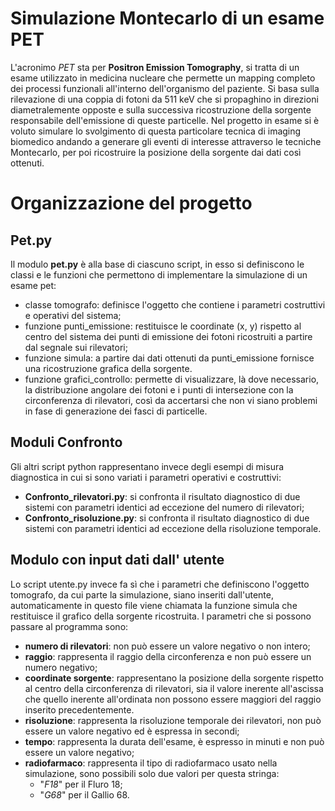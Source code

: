 # Simulazione Montecarlo di un esame PET

L'acronimo *PET* sta per **Positron Emission Tomography**, si tratta di un esame utilizzato in medicina nucleare che permette un mapping completo dei processi funzionali all'interno dell'organismo del paziente. Si basa sulla rilevazione di una coppia di fotoni da 511 keV che si propaghino in direzioni diametralemente opposte e sulla successiva ricostruzione della sorgente responsabile dell'emissione di queste particelle. Nel progetto in esame si è voluto simulare lo svolgimento di questa particolare tecnica di imaging biomedico andando a generare gli eventi di interesse attraverso le tecniche Montecarlo, per poi ricostruire la posizione della sorgente dai dati così ottenuti.

# Organizzazione del progetto

## Pet.py
Il modulo **pet.py** è alla base di ciascuno script, in esso si definiscono le classi e le funzioni che permettono di implementare la simulazione di un esame pet:
- classe tomografo: definisce l'oggetto che contiene i parametri costruttivi e operativi del sistema;
- funzione punti_emissione: restituisce le coordinate (x, y) rispetto al centro del sistema dei punti di emissione dei
  fotoni ricostruiti a partire dal segnale sui rilevatori;
- funzione simula: a partire dai dati ottenuti da punti_emissione fornisce una ricostruzione grafica della sorgente.
- funzione grafici_controllo: permette di visualizzare, là dove necessario, la distribuzione angolare dei fotoni e i punti di intersezione con la circonferenza di rilevatori, così da accertarsi che non vi siano problemi in fase di generazione dei fasci di particelle.

## Moduli Confronto
Gli altri script python rappresentano invece degli esempi di misura diagnostica in cui si sono variati i parametri operativi e costruttivi:
- **Confronto_rilevatori.py**: si confronta il risultato diagnostico di due sistemi con parametri identici ad eccezione del numero di rilevatori;
- **Confronto_risoluzione.py**: si confronta il risultato diagnostico di due sistemi con parametri identici ad eccezione della risoluzione temporale.

## Modulo con input dati dall' utente
Lo script utente.py invece fa sì che i parametri che definiscono l'oggetto tomografo, da cui parte la simulazione, siano inseriti dall'utente, automaticamente
in questo file viene chiamata la funzione simula che restituisce il grafico della sorgente ricostruita.
I parametri che si possono passare al programma sono:
- **numero di rilevatori**: non può essere un valore negativo o non intero;
- **raggio**: rappresenta il raggio della circonferenza e non può essere un numero negativo;
- **coordinate sorgente**: rappresentano la posizione della sorgente rispetto al centro della circonferenza di rilevatori, sia il valore   inerente all'ascissa che quello inerente all'ordinata non possono essere maggiori del raggio inserito precedentemente.
- **risoluzione**: rappresenta la risoluzione temporale dei rilevatori, non può essere un valore negativo ed è espressa in secondi;
- **tempo**: rappresenta la durata dell'esame, è espresso in minuti e non può essere un valore negativo;
- **radiofarmaco**: rappresenta il tipo di radiofarmaco usato nella simulazione, sono possibili solo due valori per questa stringa:
    - "*F18*" per il Fluro 18;
    - "*G68*" per il Gallio 68. 
